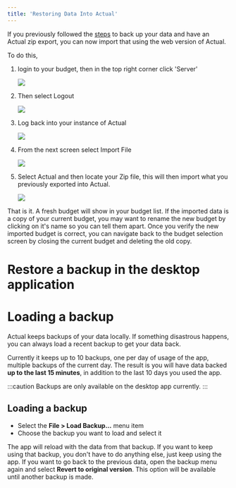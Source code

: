 ```yaml
---
title: 'Restoring Data Into Actual'
---
```


If you previously followed the [steps](Backups) to back up your data and have an Actual
zip export, you can now import that using the web version of Actual.

To do this,

1. login to your budget, then in the top right corner click 'Server'

   ![](/img/actual-config-7.png)

1. Then select Logout

   ![](/img/actual-config-8.png)

1. Log back into your instance of Actual

   ![](/img/actual-config-9.png)

1. From the next screen select Import File

   ![](/img/actual-config-10.png)

1. Select Actual and then locate your Zip file, this will then import what you previously exported into
   Actual.

   ![](/img/actual-config-11.png)

That is it. A fresh budget will show in your budget list. If the imported data is a copy of your current budget, you may want to rename the new budget by clicking on it's name so you can tell them apart. Once you verify the new imported budget is correct, you can navigate back to the budget selection screen by closing the current budget and deleting the old copy.

# Restore a backup in the desktop application

# Loading a backup

Actual keeps backups of your data locally. If something disastrous happens, you can always load a recent backup to get your data back.

Currently it keeps up to 10 backups, one per day of usage of the app, multiple backups of the current day. The result is you will have data backed **up to the last 15 minutes**, in addition to the last 10 days you used the app.

:::caution
Backups are only available on the desktop app currently.
:::

## Loading a backup

- Select the **File > Load Backup…** menu item
- Choose the backup you want to load and select it

The app will reload with the data from that backup. If you want to keep using that backup, you don't have to do anything else, just keep using the app. If you want to go back to the previous data, open the backup menu again and select **Revert to original version**. This option will be available until another backup is made.
